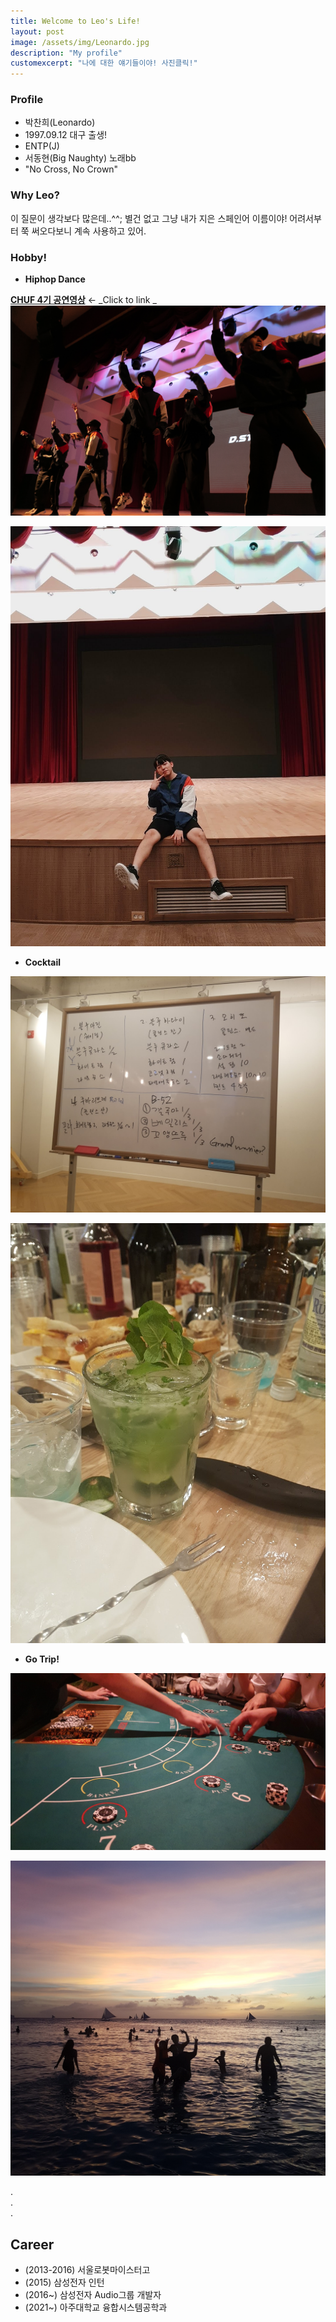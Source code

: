 ```yaml
---
title: Welcome to Leo's Life!
layout: post
image: /assets/img/Leonardo.jpg
description: "My profile"
customexcerpt: "나에 대한 얘기들이야! 사진클릭!"
---
```



### Profile
- 박찬희(Leonardo)
- 1997.09.12 대구 출생!
- ENTP(J)
- 서동현(Big Naughty) 노래bb
- "No Cross, No Crown"

### Why Leo?
이 질문이 생각보다 많은데..^^;
별건 없고 그냥 내가 지은 스페인어 이름이야!
어려서부터 쭉 써오다보니 계속 사용하고 있어.

### Hobby!
- **Hiphop Dance**

[**CHUF 4기 공연영상**](https://www.youtube.com/watch?v=SV-xumG8F1g"필수시청") ← _Click to link _
[![CHUF](/assets/img/CHUF4.jpg)](https://www.youtube.com/watch?v=SV-xumG8F1g)

![Perfo](/assets/img/Performance.jpg)   


   
- **Cocktail**

![CocktailMenu](/assets/img/Study.jpg)

![Making](/assets/img/Making.jpg)   



- **Go Trip!**

![Holdom](/assets/img/Holdom.jpg)

![Borakai](/assets/img/Borakai.jpg)   

.    
.    
.   


## Career
- (2013-2016) 서울로봇마이스터고
- (2015) 삼성전자 인턴
- (2016~) 삼성전자 Audio그룹 개발자
- (2021~) 아주대학교 융합시스템공학과

